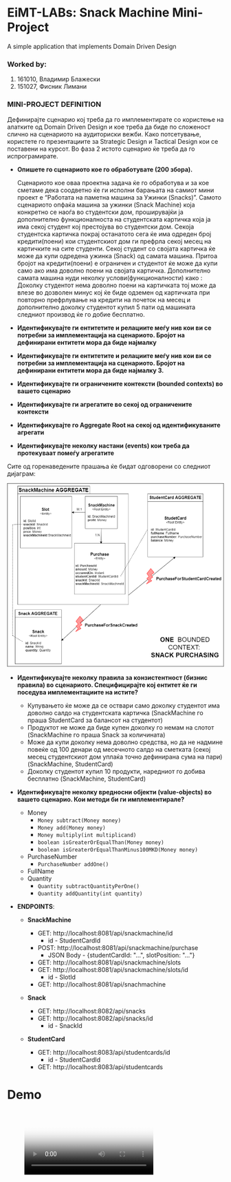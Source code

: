 # EiMT-LABs: Snack Machine Mini-Project
A simple application that implements Domain Driven Design

### Worked by:
1. 161010, Владимир Блажески
2. 151027, Фисник Лимани


### MINI-PROJECT DEFINITION

Дефинирајте сценарио кој треба да го имплементирате со користење на алатките од Domain Driven Design и кое треба да биде по сложеност слично на сценариото на аудиториски вежби. Како потсетување, користете го презентациите за Strategic Design и Tactical Design кои се поставени на курсот.
Во фаза 2 истото сценарио ќе треба да го испрограмирате.

* **Опишете го сценариото кое го обработувате (200 збора).**

    Сценариото кое оваа проектна задача ќе го обработува и за кое сметаме дека 
соодветно ќе ги исполни барањата на самиот мини проект е “Работата на паметна машина за Ужинки (Snacks)”. 
Самото сценариото опфаќа машина за ужинки (Snack Machine) 
која конкретно се наоѓа во студентски дом, 
проширувајќи ја дополнително функционалноста на студентската 
картичка која ја има секој студент кој престојува во студентски 
дом. Секоја студентска картичка покрај останатото сега ќе има 
одреден број кредити(поени) кои студентскиот дом ги префрла 
секој месец на картичките на сите студенти. 
Секој студент со својата картичка ќе може да купи одредена ужинка 
(Snack) од самата машина. Притоа бројот на кредити(поени) е 
ограничен и студентот ќе може да купи само ако има доволно поени 
на својата картичка. 
Дополнително самата машина нуди неколку услови(функционалности) 
како : Доколку студентот нема доволно поени на картичката тој 
може да влезе во дозволен минус кој ќе биде одземен од картичката 
при повторно префрлување на кредити на почеток на месец и 
дополнително доколку студентот купил 5 пати од машината следниот 
производ ќе го добие бесплатно.


* **Идентификувајте ги ентитетите и релациите меѓу нив кои ви се потребни за имплементација на сценариото. Бројот на дефинирани ентитети мора да биде најмалку**

* **Идентификувајте ги ентитетите и релациите меѓу нив кои ви се потребни за имплементација на сценариото. Бројот на дефинирани ентитети мора да биде најмалку 3.**

* **Идентификувајте ги ограничените контексти (bounded contexts) во вашето сценарио**

* **Идентификувајте ги агрегатите во секој од ограничените контексти**

* **Идентификувајте го Aggregate Root на секој од идентификуваните агрегати**

* **Идентификувајте неколку настани (events) кои треба да протекуваат помеѓу агрегатите**

Сите од горенаведените прашања ќе бидат одговорени со следниот дијаграм:

![Dormitory Snack Machine Diagram](https://github.com/vblazhes/emt-lab-snackmachine/blob/master/images/Dormitory%20Smart%20Snack%20Machines.png)

* **Идентификувајте неколку правила за конзистентност (бизнис правила) во сценариото. Специфицирајте кој ентитет ќе ги поседува имплементациите на истите?**

    - Купувањето ќе може да се оствари само доколку студентот има доволно салдо на студентската картичка (SnackMachine го праша StudentCard за балансот на студентот)
    - Продуктот не може да биде купен доколку го немам на слотот (SnackMachine го праша Snack за количината)
    - Може да купи доколку нема доволно средства, но да не надмине повеќе од 100 денари од месечното салдо на сметката (секој месец студентскиот дом уплаќа точно дефинирана сума на пари)(SnackMachine, StudentCard)
    - Доколку студентот купил 10 продукти, наредниот го добива бесплатно (SnackMachine, StudentCard)

* **Идентификувајте неколку вредносни објекти (value-objects) во вашето сценарио. Кои методи би ги имплементирале?**

    - Money
        - ```Money subtract(Money money)``` 
        - ```Money add(Money money)```
        - ```Money multiply(int multiplicand)```
        - ```boolean isGreaterOrEqualThan(Money money)```
        - ```boolean isGreaterOrEqualThanMinus100MKD(Money money)```
    - PurchaseNumber
        - ```PurchaseNumber addOne()```
    - FullName
    - Quantity
        - ```Quantity subtractQuantityPerOne()```
        - ```Quantity addQuantity(int quantity)```
        
        

- **ENDPOINTS**:
    - **SnackMachine**
        - GET: http://localhost:8081/api/snackmachine/id
            - id - StudentCardId
        - POST: http://localhost:8081/api/snackmachine/purchase
            - JSON Body - {studentCardId: "...", slotPosition: "..."}
        - GET: http://localhost:8081/api/snackmachine/slots
        - GET: http://localhost:8081/api/snackmachine/slots/id
            - id - SlotId
        - GET: http://localhost:8081/api/snachmachine
      
    - **Snack**
        - GET: http://localhost:8082/api/snacks
        - GET: http://localhost:8082/api/snacks/id
            - id - SnackId
    
    - **StudentCard**
        - GET: http://localhost:8083/api/studentcards/id
            - id - StudentCardId
        - GET: http://localhost:8083/api/studentcards

# Demo
<figure class="video_container">
  <video controls="true" allowfullscreen="true" poster="demo-video/poster.png">
    <source src="demo-video/demo.mp4" type="video/mp4">
  </video>
</figure>
